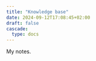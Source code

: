 ```yaml
---
title: "Knowledge base"
date: 2024-09-12T17:08:45+02:00
draft: false
cascade:
  type: docs
---
```


My notes.

